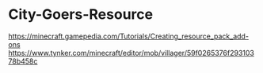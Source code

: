 # City-Goers-Resource
https://minecraft.gamepedia.com/Tutorials/Creating_resource_pack_add-ons
https://www.tynker.com/minecraft/editor/mob/villager/59f0265376f29310378b458c
